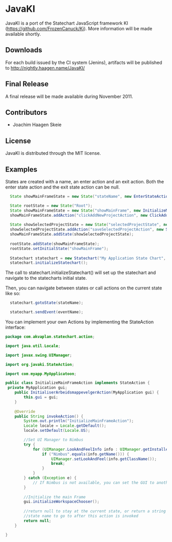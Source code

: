 JavaKI
======================================
 
JavaKI is a port of the Statechart JavaScript framework KI (https://github.com/FrozenCanuck/Ki). More information will be made available shortly. 

## Downloads
For each build issued by the CI system (Jenins), artifacts will be published to http://nightly.haagen.name/JavaKI/

## Final Release

A final release will be made available during November 2011. 

## Contributors

* Joachim Haagen Skeie

## License

JavaKI is distributed through the MIT license. 

## Examples

States are created with a name, an enter action and an exit action. Both the enter state action and the exit state action can be null. 

```java
  State showMainFrameState = new State("stateName", new EnterStateAction(), new ExitStateAction);
```

```java
  State rootState = new State("Root");
  State showMainFrameState = new State("showMainFrame", new InitializeMainFrame(), null);
  showMainFrameState.addAction("clickAddNewProjectAction", new ClickAddNewProjectAction());
		
  State showSelectedProjectState = new State("selectedProjectState", new InitializeSelectedProjectAction(), null);
  showSelectedProjectState.addAction("saveSelectedProjectAction", new SaveSelectedProjectAction());
  showMainFrameState.addState(showSelectedProjectState);
  
  rootState.addState(showMainFrameState);
  rootState.setInitialState("showMainFrame");
  
  Statechart statechart = new Statechart("My Application State Chart", rootState);
  statechart.initializeStatechart();
```
The call to statechart.initializeStatechart() will set up the statechart and navigate to the statecharts initial state. 

Then, you can navigate between states or call actions on the current state like so: 

```java
  statechart.gotoState(stateName);
```

```java
  statechart.sendEvent(eventName);
```

You can implement your own Actions by implementing the StateAction interface: 

```java
package com.akvaplan.statechart.action;

import java.util.Locale;

import javax.swing.UIManager;

import org.javaki.StateAction;

import com.myapp.MyApplicatoon;

public class InitializeMainFrameAction implements StateAction {
 private MyApplication gui;
	public InitialiserArbeidsmappevelgerAction(MyApplication gui) {
		this.gui = gui;
	}
	
	@Override
	public String invokeAction() {
        System.out.println("InitializeMainFrameAction");
        Locale locale = Locale.getDefault();
        locale.setDefault(Locale.US);

        //Set UI Manager to Nimbus
        try {
            for (UIManager.LookAndFeelInfo info : UIManager.getInstalledLookAndFeels()) {
                if ("Nimbus".equals(info.getName())) {
                    UIManager.setLookAndFeel(info.getClassName());
                    break;
                }
            }
        } catch (Exception e) {
            // If Nimbus is not available, you can set the GUI to another look and feel.
        }
        
        //Initialize the main Frame
        gui.initializeWorkspaceChooser();
        
        //return null to stay at the current state, or return a string with the
        //state name to go to after this action is invoked
        return null;
	}

}

```